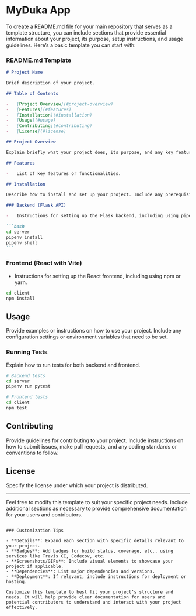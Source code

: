 # MyDuka App

To create a README.md file for your main repository that serves as a template structure, you can include sections that provide essential information about your project, its purpose, setup instructions, and usage guidelines. Here’s a basic template you can start with:

### README.md Template

````markdown
# Project Name

Brief description of your project.

## Table of Contents

-   [Project Overview](#project-overview)
-   [Features](#features)
-   [Installation](#installation)
-   [Usage](#usage)
-   [Contributing](#contributing)
-   [License](#license)

## Project Overview

Explain briefly what your project does, its purpose, and any key features.

## Features

-   List of key features or functionalities.

## Installation

Describe how to install and set up your project. Include any prerequisites and step-by-step instructions.

### Backend (Flask API)

-   Instructions for setting up the Flask backend, including using pipenv.

```bash
cd server
pipenv install
pipenv shell
```
````

### Frontend (React with Vite)

-   Instructions for setting up the React frontend, including using npm or yarn.

```bash
cd client
npm install
```

## Usage

Provide examples or instructions on how to use your project. Include any configuration settings or environment variables that need to be set.

### Running Tests

Explain how to run tests for both backend and frontend.

```bash
# Backend tests
cd server
pipenv run pytest

# Frontend tests
cd client
npm test
```

## Contributing

Provide guidelines for contributing to your project. Include instructions on how to submit issues, make pull requests, and any coding standards or conventions to follow.

## License

Specify the license under which your project is distributed.

---

Feel free to modify this template to suit your specific project needs. Include additional sections as necessary to provide comprehensive documentation for your users and contributors.

```

### Customization Tips

- **Details**: Expand each section with specific details relevant to your project.
- **Badges**: Add badges for build status, coverage, etc., using services like Travis CI, Codecov, etc.
- **Screenshots/GIFs**: Include visual elements to showcase your project if applicable.
- **Dependencies**: List major dependencies and versions.
- **Deployment**: If relevant, include instructions for deployment or hosting.

Customize this template to best fit your project’s structure and needs. It will help provide clear documentation for users and potential contributors to understand and interact with your project effectively.
```

